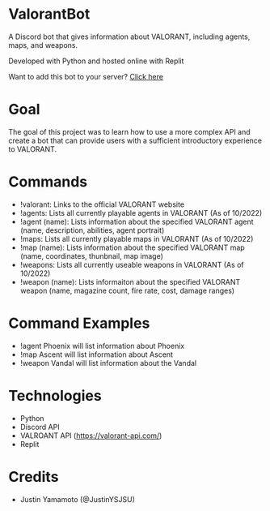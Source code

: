 # ValorantBot
A Discord bot that gives information about VALORANT, including agents, maps, and weapons. 

Developed with Python and hosted online with Replit 

Want to add this bot to your server? [Click here](https://discord.com/api/oauth2/authorize?client_id=1026641128004517959&permissions=8&scope=bot)

# Goal
The goal of this project was to learn how to use a more complex API and create a bot that 
can provide users with a sufficient introductory experience to VALORANT. 

# Commands
- !valorant: Links to the official VALORANT website
- !agents: Lists all currently playable agents in VALORANT (As of 10/2022)
- !agent (name): Lists information about the specified VALORANT agent (name, description, abilities, agent portrait)
- !maps: Lists all currently playable maps in VALORANT (As of 10/2022)
- !map (name): Lists information about the specified VALORANT map (name, coordinates, thunbnail, map image)
- !weapons: Lists all currently useable weapons in VALORANT (As of 10/2022)
- !weapon (name): Lists informaiton about the specified VALORANT weapon (name, magazine count, fire rate, cost, damage ranges)

# Command Examples
- !agent Phoenix will list information about Phoenix
- !map Ascent will list information about Ascent
- !weapon Vandal will list information about the Vandal

# Technologies
- Python
- Discord API
- VALROANT API (https://valorant-api.com/)
- Replit

# Credits
- Justin Yamamoto (@JustinYSJSU)
